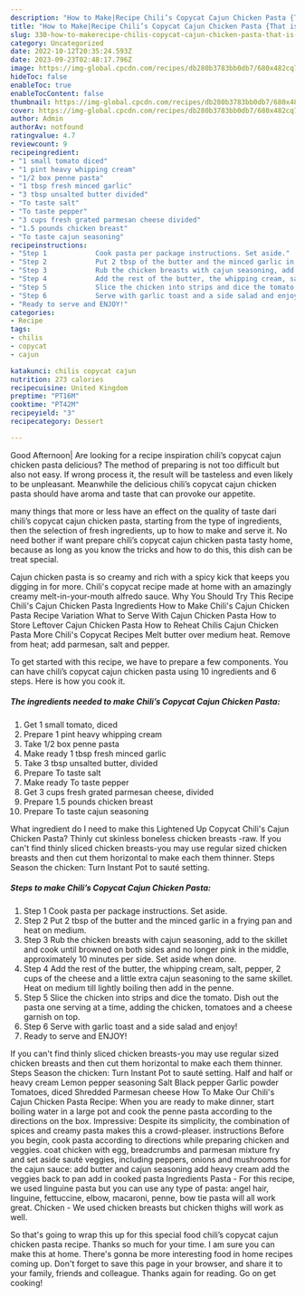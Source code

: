 ```yaml
---
description: "How to Make|Recipe Chili’s Copycat Cajun Chicken Pasta {That is Special"
title: "How to Make|Recipe Chili’s Copycat Cajun Chicken Pasta {That is Special"
slug: 330-how-to-makerecipe-chilis-copycat-cajun-chicken-pasta-that-is-special
category: Uncategorized
date: 2022-10-12T20:35:24.593Z
date: 2023-09-23T02:48:17.796Z
image: https://img-global.cpcdn.com/recipes/db280b3783bb0db7/680x482cq70/chilis-copycat-cajun-chicken-pasta-recipe-main-photo.jpg
hideToc: false
enableToc: true
enableTocContent: false
thumbnail: https://img-global.cpcdn.com/recipes/db280b3783bb0db7/680x482cq70/chilis-copycat-cajun-chicken-pasta-recipe-main-photo.jpg
cover: https://img-global.cpcdn.com/recipes/db280b3783bb0db7/680x482cq70/chilis-copycat-cajun-chicken-pasta-recipe-main-photo.jpg
author: Admin
authorAv: notfound
ratingvalue: 4.7
reviewcount: 9
recipeingredient:
- "1 small tomato diced"
- "1 pint heavy whipping cream"
- "1/2 box penne pasta"
- "1 tbsp fresh minced garlic"
- "3 tbsp unsalted butter divided"
- "To taste salt"
- "To taste pepper"
- "3 cups fresh grated parmesan cheese divided"
- "1.5 pounds chicken breast"
- "To taste cajun seasoning"
recipeinstructions:
- "Step 1            Cook pasta per package instructions. Set aside."
- "Step 2            Put 2 tbsp of the butter and the minced garlic in a frying pan and heat on medium."
- "Step 3            Rub the chicken breasts with cajun seasoning, add to the skillet and cook until browned on both sides and no longer pink in the middle, approximately 10 minutes per side. Set aside when done."
- "Step 4            Add the rest of the butter, the whipping cream, salt, pepper, 2 cups of the cheese and a little extra cajun seasoning to the same skillet. Heat on medium till lightly boiling then add in the penne."
- "Step 5            Slice the chicken into strips and dice the tomato. Dish out the pasta one serving at a time, adding the chicken, tomatoes and a cheese garnish on top."
- "Step 6            Serve with garlic toast and a side salad and enjoy!"
- "Ready to serve and ENJOY!"
categories:
- Recipe
tags:
- chilis
- copycat
- cajun

katakunci: chilis copycat cajun 
nutrition: 273 calories
recipecuisine: United Kingdom
preptime: "PT16M"
cooktime: "PT42M"
recipeyield: "3"
recipecategory: Dessert

---
```



Good Afternoon| Are looking for a recipe inspiration chili’s copycat cajun chicken pasta delicious? The method of preparing is not too difficult but also not easy. If wrong process it, the result will be tasteless and even likely to be unpleasant. Meanwhile the delicious chili’s copycat cajun chicken pasta should have aroma and taste that can provoke our appetite.






many things that more or less have an effect on the quality of taste dari chili’s copycat cajun chicken pasta, starting from the type of ingredients, then the selection of fresh ingredients, up to how to make and serve it. No need bother if want prepare chili’s copycat cajun chicken pasta tasty home, because as long as you know the tricks and how to do this, this dish can be treat special.


Cajun chicken pasta is so creamy and rich with a spicy kick that keeps you digging in for more. Chili&#39;s copycat recipe made at home with an amazingly creamy melt-in-your-mouth alfredo sauce. Why You Should Try This Recipe Chili&#39;s Cajun Chicken Pasta Ingredients How to Make Chili&#39;s Cajun Chicken Pasta Recipe Variation What to Serve With Cajun Chicken Pasta How to Store Leftover Cajun Chicken Pasta How to Reheat Chilis Cajun Chicken Pasta More Chili&#39;s Copycat Recipes Melt butter over medium heat. Remove from heat; add parmesan, salt and pepper.


To get started with this recipe, we have to prepare a few components. You can have chili’s copycat cajun chicken pasta using 10 ingredients and 6 steps. Here is how you cook it.

<!--inarticleads1-->

##### The ingredients needed to make Chili’s Copycat Cajun Chicken Pasta:

1. Get 1 small tomato, diced
1. Prepare 1 pint heavy whipping cream
1. Take 1/2 box penne pasta
1. Make ready 1 tbsp fresh minced garlic
1. Take 3 tbsp unsalted butter, divided
1. Prepare To taste salt
1. Make ready To taste pepper
1. Get 3 cups fresh grated parmesan cheese, divided
1. Prepare 1.5 pounds chicken breast
1. Prepare To taste cajun seasoning


What ingredient do I need to make this Lightened Up Copycat Chili&#39;s Cajun Chicken Pasta? Thinly cut skinless boneless chicken breasts -raw. If you can&#39;t find thinly sliced chicken breasts-you may use regular sized chicken breasts and then cut them horizontal to make each them thinner. Steps Season the chicken: Turn Instant Pot to sauté setting. 

<!--inarticleads2-->

##### Steps to make Chili’s Copycat Cajun Chicken Pasta:

1. Step 1            Cook pasta per package instructions. Set aside.
1. Step 2            Put 2 tbsp of the butter and the minced garlic in a frying pan and heat on medium.
1. Step 3            Rub the chicken breasts with cajun seasoning, add to the skillet and cook until browned on both sides and no longer pink in the middle, approximately 10 minutes per side. Set aside when done.
1. Step 4            Add the rest of the butter, the whipping cream, salt, pepper, 2 cups of the cheese and a little extra cajun seasoning to the same skillet. Heat on medium till lightly boiling then add in the penne.
1. Step 5            Slice the chicken into strips and dice the tomato. Dish out the pasta one serving at a time, adding the chicken, tomatoes and a cheese garnish on top.
1. Step 6            Serve with garlic toast and a side salad and enjoy!
1. Ready to serve and ENJOY!

If you can&#39;t find thinly sliced chicken breasts-you may use regular sized chicken breasts and then cut them horizontal to make each them thinner. Steps Season the chicken: Turn Instant Pot to sauté setting. Half and half or heavy cream Lemon pepper seasoning Salt Black pepper Garlic powder Tomatoes, diced Shredded Parmesan cheese How To Make Our Chili&#39;s Cajun Chicken Pasta Recipe: When you are ready to make dinner, start boiling water in a large pot and cook the penne pasta according to the directions on the box. Impressive: Despite its simplicity, the combination of spices and creamy pasta makes this a crowd-pleaser. instructions Before you begin, cook pasta according to directions while preparing chicken and veggies. coat chicken with egg, breadcrumbs and parmesan mixture fry and set aside sauté veggies, including peppers, onions and mushrooms for the cajun sauce: add butter and cajun seasoning add heavy cream add the veggies back to pan add in cooked pasta Ingredients Pasta - For this recipe, we used linguine pasta but you can use any type of pasta: angel hair, linguine, fettuccine, elbow, macaroni, penne, bow tie pasta will all work great. Chicken - We used chicken breasts but chicken thighs will work as well. 

So that's going to wrap this up for this special food chili’s copycat cajun chicken pasta recipe. Thanks so much for your time. I am sure you can make this at home. There's gonna be more interesting food in home recipes coming up. Don't forget to save this page in your browser, and share it to your family, friends and colleague. Thanks again for reading. Go on get cooking!
